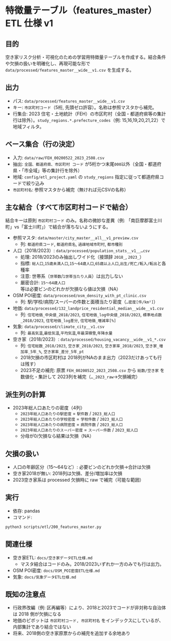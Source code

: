# 特徴量テーブル（features_master）ETL 仕様 v1

## 目的
空き家リスク分析・可視化のための学習用特徴量テーブルを作成する。結合条件や欠損の扱いを明確化し、再現可能な形で `data/processed/features_master__wide__v1.csv` を生成する。

## 出力
- パス: `data/processed/features_master__wide__v1.csv`
- キー: `市区町村コード`（5桁, 先頭ゼロ許容）。名称は参照マスタから補完。
- 行集合: 2023 住宅・土地統計（FEH）の市区町村（全国・都道府県等の集計行は除外）。`study_regions.*.prefecture_codes`（例: 15,16,19,20,21,22）で地域フィルタ。

## ベース集合（行の決定）
- 入力: `data/raw/FEH_00200522_2023_2508.csv`
- 抽出: `全国、都道府県、市区町村 コード` が5桁かつ末尾`000`以外（全国・都道府県・「市全域」等の集計行を除外）
- 地域: `config/etl_project.yaml` の `study_regions` 指定に従って都道府県コードで絞り込み
- `市区町村名`: 参照マスタから補完（無ければ元CSVの名称）

## 主な結合（すべて市区町村コードで結合）
結合キーは原則 `市区町村コード` のみ。名称の微妙な差異（例: 「南巨摩郡富士川町」vs「富士川町」）で結合が落ちないようにする。

- 参照マスタ: `data/master/city_master__all__v1_preview.csv`
  - 列: `都道府県コード`, `都道府県名`, `過疎地域市町村`, `都市種別`
- 人口（2018/2023）: `data/processed/population_stats__v1__…csv`
  - 処理: 2018/2023のみ抽出しワイド化（接頭辞 `2018_`, `2023_`）
  - 指標: `総人口`,`15歳未満人口`,`15〜64歳人口`,`65歳以上人口`,`出生/死亡/転入/転出`と各種率
  - 注意: 世帯系（`世帯数`/`1世帯当たり人員`）は出力しない
  - 厳密合計: `15〜64歳人口` 等は必要ビンのどれかが欠損なら値は欠損（NA）
- OSM POI密度: `data/processed/osm_density_with_pt_clinic.csv`
  - 列: 駅/学校/病院/スーパーの件数と面積当たり密度（`…密度[件/km²]`）
- 地価: `data/processed/132_landprice_residential_median__wide__v1.csv`
  - 列: `住宅地価_中央値_2018/2023`, `住宅地価_log中央値_2018/2023`, `標準地点数_2018/2023`, `住宅地価_log差分`, `住宅地価_増減率[%]`
- 気象: `data/processed/climate_city__v1.csv`
  - 列: `最高気温`,`最低気温`,`平均気温`,`年最深積雪`,`年降水量`
- 空き家（2018/2023）: `data/processed/housing_vacancy__wide__v1_*.csv`
  - 列: `住宅総数_2018/2023`, `空き家_2018/2023`, `空き家率_2018/2023`, `空き家_増加率_5年_%`, `空き家率_差分_5年_pt`
  - 2018欠損の市区町村は 2018列がNAのまま出力（2023だけあっても行は残す）
  - 2023不足の補完: 原票 `FEH_00200522_2023_2508.csv` から `総数/空き家` を数値化・集計して 2023列を補完（`…_2023_raw`→欠損補完）

## 派生列の計算
- 2023年総人口あたりの密度（4列）
  - `2023年総人口あたりの駅密度` = `駅件数` / `2023_総人口`
  - `2023年総人口あたりの学校密度` = `学校件数` / `2023_総人口`
  - `2023年総人口あたりの病院密度` = `病院件数` / `2023_総人口`
  - `2023年総人口あたりのスーパー密度` = `スーパー件数` / `2023_総人口`
  - 分母が0/欠損なら結果は欠損（NA）

## 欠損の扱い
- 人口の年齢区分（15〜64など）: 必要ビンのどれか欠損→合計は欠損
- 空き家2018が無い: 2018列は欠損、差分/増加率は欠損
- 2023空き家系は processed 欠損時に raw で補完（可能な範囲）

## 実行
- 依存: pandas
- コマンド:
```bash
python3 scripts/etl/200_features_master.py
```

## 関連仕様
- 空き家ETL: `docs/空き家データETL仕様.md`
  - マスタ結合はコードのみ。2018/2023いずれか一方のみでも行は出力。
- OSM POI密度: `docs/OSM_POI密度ETL仕様.md`
- 気象: `docs/気象データETL仕様.md`

## 既知の注意点
- 行政界改編（例: 区再編等）により、2018と2023でコードが非対称な自治体は 2018 側が欠損になる
- 地価のピボットは `市区町村コード, 市区町村名` をインデックスにしているが、内部集計であり結合ではない
- 将来、2018側の空き家原票からの補完を追加する余地あり
